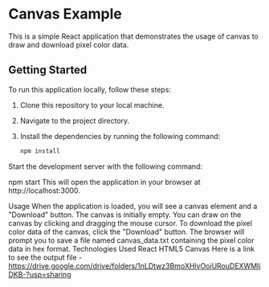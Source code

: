 # Canvas Example

This is a simple React application that demonstrates the usage of canvas to draw and download pixel color data.

## Getting Started

To run this application locally, follow these steps:

1. Clone this repository to your local machine.
2. Navigate to the project directory.
3. Install the dependencies by running the following command:

   ```bash
   npm install
Start the development server with the following command:

npm start
This will open the application in your browser at http://localhost:3000.

Usage
When the application is loaded, you will see a canvas element and a "Download" button.
The canvas is initially empty. You can draw on the canvas by clicking and dragging the mouse cursor.
To download the pixel color data of the canvas, click the "Download" button.
The browser will prompt you to save a file named canvas_data.txt containing the pixel color data in hex format.
Technologies Used
React
HTML5 Canvas
Here is a link to see the output file - https://drive.google.com/drive/folders/1nLDtwz3BmoXHlvOojURouDEXWMIjDKB-?usp=sharing



